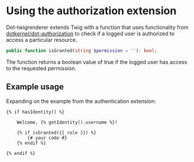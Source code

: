 # Using the authorization extension

Dot-twigrenderer extends Twig with a function that uses functionality from [dotkernel/dot-authorization](https://github.com/dotkernel/dot-authorization) to check if a logged user is authorized to access a particular resource.

```php
public function isGranted(string $permission = ''): bool;
```

The function returns a boolean value of true if the logged user has access to the requested permission.

## Example usage

Expanding on the example from the authentication extension:

```twig
{% if hasIdentity() %}

    Welcome, {% getIdentity().username %}!
    
    {% if isGranted({{ role }}) %}
        {# your code #}
    {% endif %}

{% endif %}
```
